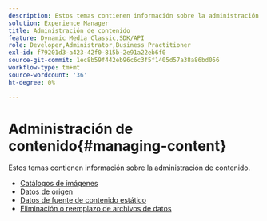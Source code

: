 ```yaml
---
description: Estos temas contienen información sobre la administración de contenido.
solution: Experience Manager
title: Administración de contenido
feature: Dynamic Media Classic,SDK/API
role: Developer,Administrator,Business Practitioner
exl-id: f79201d3-a423-42f0-815b-2e91a22eb6f0
source-git-commit: 1ec8b59f442eb96c6c3f5f1405d57a38a86bd056
workflow-type: tm+mt
source-wordcount: '36'
ht-degree: 0%

---
```


# Administración de contenido{#managing-content}

Estos temas contienen información sobre la administración de contenido.

* [Catálogos de imágenes](c-image-catalogs.md)
* [Datos de origen](r-source-data.md)
* [Datos de fuente de contenido estático](c-static-content-source-data.md)
* [Eliminación o reemplazo de archivos de datos](c-deleting-or-replacing-data-files.md)
